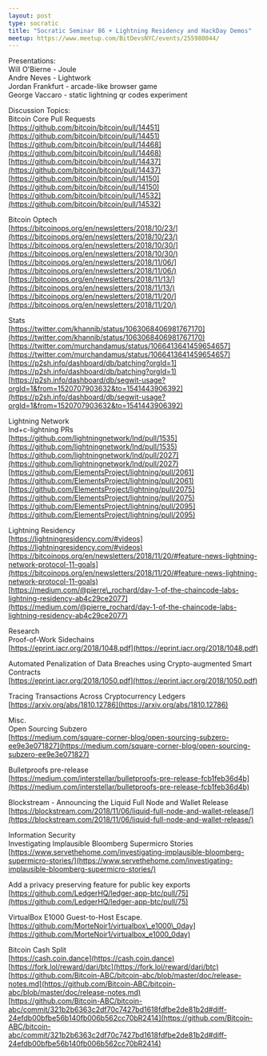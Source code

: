 ```yaml
---
layout: post
type: socratic
title: "Socratic Seminar 86 + Lightning Residency and HackDay Demos"
meetup: https://www.meetup.com/BitDevsNYC/events/255980044/
---
```


Presentations:  
Will O'Bierne - Joule  
Andre Neves - Lightwork  
Jordan Frankfurt - arcade-like browser game  
George Vaccaro - static lightning qr codes experiment

Discussion Topics:  
Bitcoin Core Pull Requests  
[https://github.com/bitcoin/bitcoin/pull/14451](https://github.com/bitcoin/bitcoin/pull/14451)  
[https://github.com/bitcoin/bitcoin/pull/14468](https://github.com/bitcoin/bitcoin/pull/14468)  
[https://github.com/bitcoin/bitcoin/pull/14437](https://github.com/bitcoin/bitcoin/pull/14437)  
[https://github.com/bitcoin/bitcoin/pull/14150](https://github.com/bitcoin/bitcoin/pull/14150)  
[https://github.com/bitcoin/bitcoin/pull/14532](https://github.com/bitcoin/bitcoin/pull/14532)

Bitcoin Optech  
[https://bitcoinops.org/en/newsletters/2018/10/23/](https://bitcoinops.org/en/newsletters/2018/10/23/)  
[https://bitcoinops.org/en/newsletters/2018/10/30/](https://bitcoinops.org/en/newsletters/2018/10/30/)  
[https://bitcoinops.org/en/newsletters/2018/11/06/](https://bitcoinops.org/en/newsletters/2018/11/06/)  
[https://bitcoinops.org/en/newsletters/2018/11/13/](https://bitcoinops.org/en/newsletters/2018/11/13/)  
[https://bitcoinops.org/en/newsletters/2018/11/20/](https://bitcoinops.org/en/newsletters/2018/11/20/)

Stats  
[https://twitter.com/khannib/status/1063068406981767170](https://twitter.com/khannib/status/1063068406981767170)  
[https://twitter.com/murchandamus/status/1066413641459654657](https://twitter.com/murchandamus/status/1066413641459654657)  
[https://p2sh.info/dashboard/db/batching?orgId=1](https://p2sh.info/dashboard/db/batching?orgId=1)  
[https://p2sh.info/dashboard/db/segwit-usage?orgId=1&from=1520707903632&to=1541443906392](https://p2sh.info/dashboard/db/segwit-usage?orgId=1&from=1520707903632&to=1541443906392)

Lightning Network  
lnd+c-lightning PRs  
[https://github.com/lightningnetwork/lnd/pull/1535](https://github.com/lightningnetwork/lnd/pull/1535)  
[https://github.com/lightningnetwork/lnd/pull/2027](https://github.com/lightningnetwork/lnd/pull/2027)  
[https://github.com/ElementsProject/lightning/pull/2061](https://github.com/ElementsProject/lightning/pull/2061)  
[https://github.com/ElementsProject/lightning/pull/2075](https://github.com/ElementsProject/lightning/pull/2075)  
[https://github.com/ElementsProject/lightning/pull/2095](https://github.com/ElementsProject/lightning/pull/2095)

Lightning Residency  
[https://lightningresidency.com/#videos](https://lightningresidency.com/#videos)  
[https://bitcoinops.org/en/newsletters/2018/11/20/#feature-news-lightning-network-protocol-11-goals](https://bitcoinops.org/en/newsletters/2018/11/20/#feature-news-lightning-network-protocol-11-goals)  
[https://medium.com/@pierre\_rochard/day-1-of-the-chaincode-labs-lightning-residency-ab4c29ce2077](https://medium.com/@pierre_rochard/day-1-of-the-chaincode-labs-lightning-residency-ab4c29ce2077)

Research  
Proof-of-Work Sidechains  
[https://eprint.iacr.org/2018/1048.pdf](https://eprint.iacr.org/2018/1048.pdf)

Automated Penalization of Data Breaches using Crypto-augmented Smart Contracts  
[https://eprint.iacr.org/2018/1050.pdf](https://eprint.iacr.org/2018/1050.pdf)

Tracing Transactions Across Cryptocurrency Ledgers  
[https://arxiv.org/abs/1810.12786](https://arxiv.org/abs/1810.12786)

Misc.  
Open Sourcing Subzero  
[https://medium.com/square-corner-blog/open-sourcing-subzero-ee9e3e071827](https://medium.com/square-corner-blog/open-sourcing-subzero-ee9e3e071827)

Bulletproofs pre-release  
[https://medium.com/interstellar/bulletproofs-pre-release-fcb1feb36d4b](https://medium.com/interstellar/bulletproofs-pre-release-fcb1feb36d4b)

Blockstream - Announcing the Liquid Full Node and Wallet Release  
[https://blockstream.com/2018/11/06/liquid-full-node-and-wallet-release/](https://blockstream.com/2018/11/06/liquid-full-node-and-wallet-release/)

Information Security  
Investigating Implausible Bloomberg Supermicro Stories  
[https://www.servethehome.com/investigating-implausible-bloomberg-supermicro-stories/](https://www.servethehome.com/investigating-implausible-bloomberg-supermicro-stories/)

Add a privacy preserving feature for public key exports  
[https://github.com/LedgerHQ/ledger-app-btc/pull/75](https://github.com/LedgerHQ/ledger-app-btc/pull/75)

VirtualBox E1000 Guest-to-Host Escape.  
[https://github.com/MorteNoir1/virtualbox\_e1000\_0day](https://github.com/MorteNoir1/virtualbox_e1000_0day)

Bitcoin Cash Split  
[https://cash.coin.dance](https://cash.coin.dance)  
[https://fork.lol/reward/dari/btc](https://fork.lol/reward/dari/btc)  
[https://github.com/Bitcoin-ABC/bitcoin-abc/blob/master/doc/release-notes.md](https://github.com/Bitcoin-ABC/bitcoin-abc/blob/master/doc/release-notes.md)  
[https://github.com/Bitcoin-ABC/bitcoin-abc/commit/321b2b6363c2df70c7427bd1618fdfbe2de81b2d#diff-24efdb00bfbe56b140fb006b562cc70bR2414](https://github.com/Bitcoin-ABC/bitcoin-abc/commit/321b2b6363c2df70c7427bd1618fdfbe2de81b2d#diff-24efdb00bfbe56b140fb006b562cc70bR2414)
